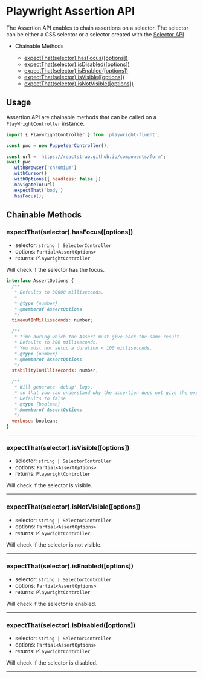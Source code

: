 # Playwright Assertion API

The Assertion API enables to chain assertions on a selector. The selector can be either a CSS selector or a selector created with the [Selector API](./selector.api.md)

- Chainable Methods

  - [expectThat(selector).hasFocus([options])](#expectThatselectorhasFocusoptions)
  - [expectThat(selector).isDisabled([options])](#expectThatselectorisDisabledoptions)
  - [expectThat(selector).isEnabled([options])](#expectThatselectorisEnabledoptions)
  - [expectThat(selector).isVisible([options])](#expectThatselectorisVisibleoptions)
  - [expectThat(selector).isNotVisible([options])](#expectThatselectorisNotVisibleoptions)

## Usage

Assertion API are chainable methods that can be called on a `PlayWrightController` instance.

```js
import { PlaywrightController } from 'playwright-fluent';

const pwc = new PuppeteerController();

const url = 'https://reactstrap.github.io/components/form';
await pwc
  .withBrowser('chromium')
  .withCursor()
  .withOptions({ headless: false })
  .navigateTo(url)
  .expectThat('body')
  .hasFocus();
```

## Chainable Methods

### expectThat(selector).hasFocus([options])

- selector: `string | SelectorController`
- options: `Partial<AssertOptions>`
- returns: `PlaywrightController`

Will check if the selector has the focus.

```js
interface AssertOptions {
  /**
   * Defaults to 30000 milliseconds.
   *
   * @type {number}
   * @memberof AssertOptions
   */
  timeoutInMilliseconds: number;

  /**
   * time during which the Assert must give back the same result.
   * Defaults to 300 milliseconds.
   * You must not setup a duration < 100 milliseconds.
   * @type {number}
   * @memberof AssertOptions
   */
  stabilityInMilliseconds: number;

  /**
   * Will generate 'debug' logs,
   * so that you can understand why the assertion does not give the expected result.
   * Defaults to false
   * @type {boolean}
   * @memberof AssertOptions
   */
  verbose: boolean;
}
```

---

### expectThat(selector).isVisible([options])

- selector: `string | SelectorController`
- options: `Partial<AssertOptions>`
- returns: `PlaywrightController`

Will check if the selector is visible.

---

### expectThat(selector).isNotVisible([options])

- selector: `string | SelectorController`
- options: `Partial<AssertOptions>`
- returns: `PlaywrightController`

Will check if the selector is not visible.

---

### expectThat(selector).isEnabled([options])

- selector: `string | SelectorController`
- options: `Partial<AssertOptions>`
- returns: `PlaywrightController`

Will check if the selector is enabled.

---

### expectThat(selector).isDisabled([options])

- selector: `string | SelectorController`
- options: `Partial<AssertOptions>`
- returns: `PlaywrightController`

Will check if the selector is disabled.

---
